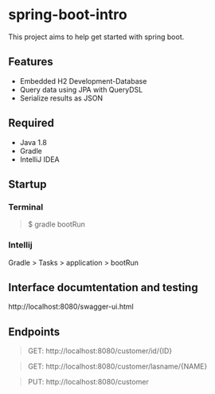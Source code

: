 # spring-boot-intro

This project aims to help get started with spring boot.

## Features
- Embedded H2 Development-Database
- Query data using JPA with QueryDSL
- Serialize results as JSON

## Required
- Java 1.8
- Gradle
- IntelliJ IDEA

## Startup
### Terminal
> $ gradle bootRun

### Intellij
Gradle > Tasks > application > bootRun

## Interface documtentation and testing
http://localhost:8080/swagger-ui.html

## Endpoints
> GET: http://localhost:8080/customer/id/{ID}

> GET: http://localhost:8080/customer/lasname/{NAME}

> PUT: http://localhost:8080/customer
